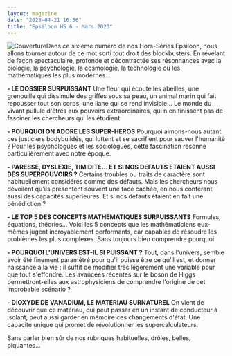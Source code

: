 ```yaml
---
layout: magazine
date: "2023-04-21 16:56"
title: "Epsiloon HS 6 - Mars 2023"
---
```

![Couverture](/img/epsiloon-hs6.jpg)Dans ce sixième numéro de nos Hors-Séries Epsiloon, nous allons tourner autour de ce mot sorti tout droit des blockbusters. En révélant de façon spectaculaire, profonde et décontractée ses résonnances avec la biologie, la psychologie, la cosmologie, la technologie ou les mathématiques les plus modernes…

**- LE DOSSIER SURPUISSANT**  Une fleur qui écoute les abeilles, une grenouille qui dissimule des griffes sous sa peau, un animal marin qui fait repousser tout son corps, une liane qui se rend invisible... Le monde du vivant pullule d'êtres aux pouvoirs extraordinaires, qui n'en finissent pas de fasciner les chercheurs qui les étudient.

**- POURQUOI ON ADORE LES SUPER-HEROS**  Pourquoi aimons-nous autant ces justiciers bodybuildés, qui luttent et se sacrifient pour sauver l'humanité ? Pour les psychologues et les sociologues, cette fascination résonne particulièrement avec notre époque.

**- PARESSE, DYSLEXIE, TIMIDITE… ET SI NOS DEFAUTS ETAIENT AUSSI DES SUPERPOUVOIRS ?** Certains troubles ou traits de caractère sont habituellement considérés comme des défauts. Mais les chercheurs nous dévoilent qu'ils présentent souvent une face cachée, en nous conférant aussi des capacités supérieures. Et si nos défauts étaient en fait une bénédiction ?

**- LE TOP 5 DES CONCEPTS MATHEMATIQUES SURPUISSANTS**  Formules, équations, théories... Voici les 5 concepts que les mathématiciens eux-mêmes jugent incroyablement performants, car capables de résoudre les problèmes les plus complexes. Sans toujours bien comprendre pourquoi.

**- POURQUOI L’UNIVERS EST-IL SI PUISSANT ?** Tout, dans l'univers, semble avoir été finement paramétré pour qu'il puisse être ce qu'il est, et donner naissance à la vie : il suffit de modifier très légèrement une variable pour que tout s'effondre. Les avancées récentes sur le boson de Higgs permettront-elles aux astrophysiciens de comprendre l'origine de cet improbable scénario ?

**- DIOXYDE DE VANADIUM, LE MATERIAU SURNATUREL**  On vient de découvrir que ce matériau, qui peut passer en un instant de conducteur à isolant, peut aussi garder en mémoire ces changements d'état. Une capacité unique qui promet de révolutionner les supercalculateurs. 

Sans parler bien sûr de nos rubriques habituelles, drôles, belles, piquantes…